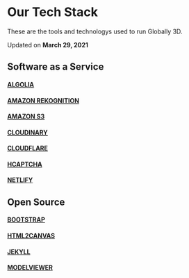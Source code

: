 # Our Tech Stack
These are the tools and technologys used to run Globally 3D.

Updated on __March 29, 2021__

## Software as a Service

#### [ALGOLIA](https://www.algolia.com)
#### [AMAZON REKOGNITION](https://aws.amazon.com/rekognition/)
#### [AMAZON S3](https://aws.amazon.com/s3/)
#### [CLOUDINARY](https://cloudinary.com)
#### [CLOUDFLARE](https://www.cloudflare.com)
#### [HCAPTCHA](https://www.hcaptcha.com)
#### [NETLIFY](https://www.netlify.com)

## Open Source 

#### [BOOTSTRAP](https://getbootstrap.com)
#### [HTML2CANVAS](https://html2canvas.hertzen.com)
#### [JEKYLL](https://jekyllrb.com)
#### [MODELVIEWER](https://modelviewer.dev)
